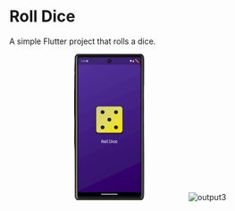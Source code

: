 # Roll Dice

A simple Flutter project that rolls a dice.

<p align="center" width="100%">
    <img style="width: 25%; margin-right: 75px;" src="assets/output/output1.png" title="output1">
    <img style="width: 25%;" src="assets/output/output3.png" title="output3">
</p>

